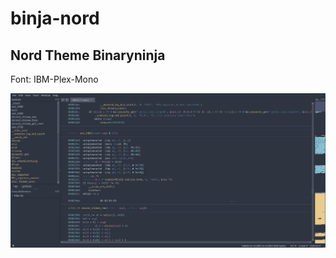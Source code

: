 # binja-nord
## Nord Theme Binaryninja

Font: IBM-Plex-Mono

![Prev: ](https://github.com/hanzolabs/binja-nord/blob/master/binja-nord-prev.png?raw=true)
